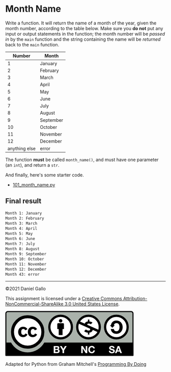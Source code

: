 # Month Name

Write a function. It will return the name of a month of the year,
given the month number, according to the table below. Make sure you
**do not** put any input or output statements in the function;
the month number will be *passed in* by the `main` function and the string containing the name will be *returned* back to the `main` function.

| Number | Month |
| - | - |
| 1 |January |
| 2 |February |
| 3 |March |
| 4 |April |
| 5 |May |
| 6 |June |
| 7 |July |
| 8 |August |
| 9 |September |
| 10 | October |
| 11 | November |
| 12 | December |
| anything else | error|


The function **must** be called `month_name()`,
and must have one parameter (an `int`), and return a
`str`.

And finally, here's some starter code.

* [101_month_name.py](examples/101_month_name.py)

Final result
------------
```
Month 1: January
Month 2: February
Month 3: March
Month 4: April
Month 5: May
Month 6: June
Month 7: July
Month 8: August
Month 9: September
Month 10: October
Month 11: November
Month 12: December
Month 43: error

```
---


©2021 Daniel Gallo


This assignment is licensed under a
[Creative Commons Attribution-NonCommercial-ShareAlike 3.0 United States License](https://creativecommons.org/licenses/by-nc-sa/3.0/us/deed.en_US).  

![Creative Commons License](images/by-nc-sa.png)





Adapted for Python from Graham Mitchell's [Programming By Doing](https://programmingbydoing.com/)